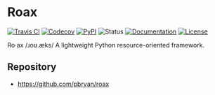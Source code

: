 # Roax

[![Travis CI](https://travis-ci.org/pbryan/roax.svg?branch=master)](https://travis-ci.org/pbryan/roax)
[![Codecov](https://codecov.io/gh/pbryan/roax/branch/master/graph/badge.svg)](https://codecov.io/gh/pbryan/roax)
[![PyPI](https://img.shields.io/pypi/v/roax.svg)](https://pypi.org/project/roax/)
![Status](https://img.shields.io/pypi/status/roax.svg)
[![Documentation](https://readthedocs.org/projects/roax/badge/?version=latest)](https://roax.readthedocs.io/en/latest/?badge=latest)
[![License](https://img.shields.io/github/license/pbryan/roax.svg)](https://github.com/pbryan/roax/blob/master/LICENSE)

Ro·ax
/ɹoʊ.æks/
A lightweight Python resource-oriented framework. 

## Repository

* https://github.com/pbryan/roax
